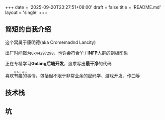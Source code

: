 +++
date = '2025-09-20T23:27:51+08:00'
draft = false
title = 'README.md'
layout = 'single'
+++

<link rel="stylesheet" type='text/css' href="https://cdn.jsdelivr.net/gh/devicons/devicon@latest/devicon.min.css" />
<style>
    .dev-icon {
        font-size: 72px;
        margin-right: 12px;
    }
</style>

## 简短的自我介绍

这个窝属于康明德(aka Cromemadnd Lancity)

出厂时间戳为`0x44297298`，也许会符合♈ / **INFP**人群的刻板印象

正在专精学习**Golang后端开发**，追求写出**最干净**的代码

喜欢<ruby>有趣的<rt>おもしろい</rt></ruby>事情，包括但不限于非常业余的密码学、游戏开发、作曲等

## 技术栈
<i class="devicon-go-original-wordmark dev-icon" style="color: #00acd7;"></i>
<i class="devicon-python-plain dev-icon" style="color: #3c78a9"></i>
<i class="devicon-rabbitmq-original dev-icon" style="color: #aa5500"></i>


<i class="devicon-django-plain dev-icon"></i>
<i class="devicon-godot-plain colored dev-icon"></i>

## 坑